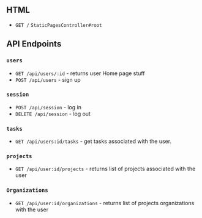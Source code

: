 ## HTML
* `GET /` `StaticPagesController#root`

## API Endpoints
### `users`
* `GET /api/users/:id` - returns user Home page stuff
* `POST /api/users` - sign up

### `session`
* `POST /api/session` - log in
* `DELETE /api/session` - log out

### `tasks`
* `GET /api/users:id/tasks` - get tasks associated with the user.

### `projects`
* `GET /api/user:id/projects` - returns list of projects associated with the user

### `Organizations`
* `GET /api/user:id/organizations` - returns list of projects organizations with the user
